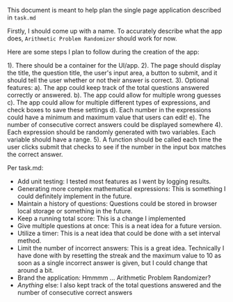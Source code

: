 This document is meant to help plan the single page application described in `task.md`

Firstly, I should come up with a name. To accurately describe what the app does, `Arithmetic Problem Randomizer` should work for now.

Here are some steps I plan to follow during the creation of the app:

1).  There should be a container for the UI/app.
2).  The page should display the title, the question title, the user's input area, a button to submit, and it should tell
     the user whether or not their answer is correct.
3).  Optional features:
        a).  The app could keep track of the total questions answered correctly or answered.
        b).  The app could allow for multiple wrong guesses
        c).  The app could allow for multiple different types of expressions, and check boxes to save these settings
        d).  Each number in the expressions could have a minimum and maximum value that users can edit!
        e).  The number of consecutive correct answers could be displayed somewhere
4).  Each expression should be randomly generated with two variables.  Each variable should have a range.
5).  A function should be called each time the user clicks submit that checks to see if the number in the input box matches the correct answer.

Per task.md:

 - Add unit testing:  I tested most features as I went by logging results.
 - Generating more complex mathematical expressions:  This is something I could definitely implement in the future.
 - Maintain a history of questions:  Questions could be stored in browser local storage or something in the future.
 - Keep a running total score:  This is a change I implemented
 - Give multiple questions at once:  This is a neat idea for a future version.
 - Utilize a timer:  This is a neat idea that could be done with a set interval method.
 - Limit the number of incorrect answers:  This is a great idea.  Technically I have done with by resetting the streak and the maximum value to 10 as soon as a single incorrect
    answer is given, but I could change that around a bit.
 - Brand the application:  Hmmmm ... Arithmetic Problem Randomizer?
 - _Anything_ else:  I also kept track of the total questions answered and the number of consecutive correct answers